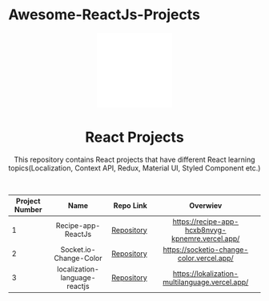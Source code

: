 # Awesome-ReactJs-Projects


<p align="center">
  <img src="one.gif" height="150" >
</p>

<h1 align="center">
  React Projects
</h1>
<p align="center">This repository contains React projects that have different React learning topics(Localization, Context API, Redux, Material UI, Styled Component etc.) </p>
<br />

| Project Number       | Name           | Repo Link  | Overwiev  |
| ------------------- |:--------------:| ----------:| :--------: |
| 1         | Recipe-app- ReactJs | [Repository](https://github.com/kpnemre/Awesome-ReactJs-Projects/tree/master/Recipe-App-ReactJs/recipe-app)  | <img src="" >https://recipe-app-hcxb8nvyg-kpnemre.vercel.app/ |
| 2        | Socket.io-Change-Color | [Repository](https://github.com/kpnemre/Awesome-ReactJs-Projects/tree/master/Socket.io-Change-Color)  | <img src="" >https://socketio-change-color.vercel.app/|
| 3        | localization-language-reactjs | [Repository](https://github.com/kpnemre/Awesome-ReactJs-Projects/tree/master/Recipe-App-ReactJs/recipe-app)  | <img src="" >https://lokalization-multilanguage.vercel.app/ |
